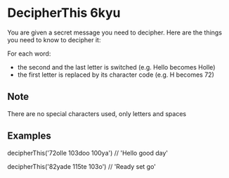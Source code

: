 # DecipherThis 6kyu

You are given a secret message you need to decipher. Here are the things you need to know to decipher it:

For each word:

- the second and the last letter is switched (e.g. Hello becomes Holle)
- the first letter is replaced by its character code (e.g. H becomes 72)

## Note

There are no special characters used, only letters and spaces

## Examples

decipherThis('72olle 103doo 100ya') // 'Hello good day'

decipherThis('82yade 115te 103o')   // 'Ready set go'
